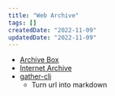 ```yaml
---
title: "Web Archive"
tags: []
createdDate: "2022-11-09"
updatedDate: "2022-11-09"
---
```


- [Archive Box](https://github.com/ArchiveBox/ArchiveBox)
- [Internet Archive](https://archive.org/)
- [gather-cli](https://github.com/ttscoff/gather-cli)
    - Turn url into markdown

